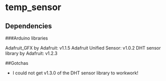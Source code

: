 # temp_sensor

## Dependencies

###Arduino libraries

Adafruit_GFX by Adafruit: v1.1.5
Adafruit Unified Sensor: v1.0.2
DHT sensor library by Adafruit: v1.2.3

##Gotchas

* I could not get v1.3.0 of the DHT sensor library to workwork! 
